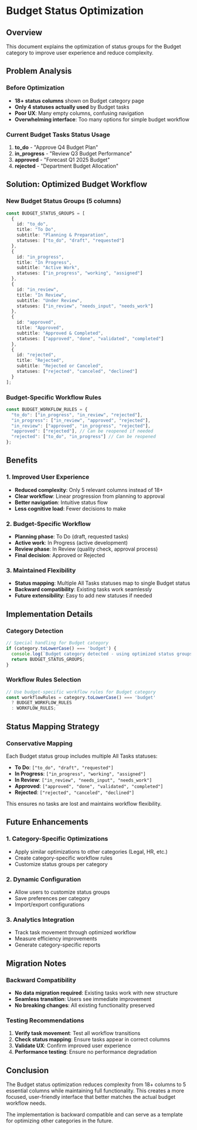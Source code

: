 # Budget Status Optimization

## Overview

This document explains the optimization of status groups for the Budget category to improve user experience and reduce complexity.

## Problem Analysis

### Before Optimization
- **18+ status columns** shown on Budget category page
- **Only 4 statuses actually used** by Budget tasks
- **Poor UX**: Many empty columns, confusing navigation
- **Overwhelming interface**: Too many options for simple budget workflow

### Current Budget Tasks Status Usage
1. **to_do** - "Approve Q4 Budget Plan" 
2. **in_progress** - "Review Q3 Budget Performance"
3. **approved** - "Forecast Q1 2025 Budget"
4. **rejected** - "Department Budget Allocation"

## Solution: Optimized Budget Workflow

### New Budget Status Groups (5 columns)

```typescript
const BUDGET_STATUS_GROUPS = [
  {
    id: "to_do",
    title: "To Do",
    subtitle: "Planning & Preparation",
    statuses: ["to_do", "draft", "requested"]
  },
  {
    id: "in_progress", 
    title: "In Progress",
    subtitle: "Active Work",
    statuses: ["in_progress", "working", "assigned"]
  },
  {
    id: "in_review",
    title: "In Review",
    subtitle: "Under Review",
    statuses: ["in_review", "needs_input", "needs_work"]
  },
  {
    id: "approved",
    title: "Approved",
    subtitle: "Approved & Completed",
    statuses: ["approved", "done", "validated", "completed"]
  },
  {
    id: "rejected",
    title: "Rejected",
    subtitle: "Rejected or Canceled",
    statuses: ["rejected", "canceled", "declined"]
  }
];
```

### Budget-Specific Workflow Rules

```typescript
const BUDGET_WORKFLOW_RULES = {
  "to_do": ["in_progress", "in_review", "rejected"],
  "in_progress": ["in_review", "approved", "rejected"],
  "in_review": ["approved", "in_progress", "rejected"],
  "approved": ["rejected"], // Can be reopened if needed
  "rejected": ["to_do", "in_progress"] // Can be reopened
};
```

## Benefits

### 1. **Improved User Experience**
- **Reduced complexity**: Only 5 relevant columns instead of 18+
- **Clear workflow**: Linear progression from planning to approval
- **Better navigation**: Intuitive status flow
- **Less cognitive load**: Fewer decisions to make

### 2. **Budget-Specific Workflow**
- **Planning phase**: To Do (draft, requested tasks)
- **Active work**: In Progress (active development)
- **Review phase**: In Review (quality check, approval process)
- **Final decision**: Approved or Rejected

### 3. **Maintained Flexibility**
- **Status mapping**: Multiple All Tasks statuses map to single Budget status
- **Backward compatibility**: Existing tasks work seamlessly
- **Future extensibility**: Easy to add new statuses if needed

## Implementation Details

### Category Detection
```typescript
// Special handling for Budget category
if (category.toLowerCase() === 'budget') {
  console.log(`Budget category detected - using optimized status groups`);
  return BUDGET_STATUS_GROUPS;
}
```

### Workflow Rules Selection
```typescript
// Use budget-specific workflow rules for Budget category
const workflowRules = category.toLowerCase() === 'budget' 
  ? BUDGET_WORKFLOW_RULES 
  : WORKFLOW_RULES;
```

## Status Mapping Strategy

### Conservative Mapping
Each Budget status group includes multiple All Tasks statuses:

- **To Do**: `["to_do", "draft", "requested"]`
- **In Progress**: `["in_progress", "working", "assigned"]`
- **In Review**: `["in_review", "needs_input", "needs_work"]`
- **Approved**: `["approved", "done", "validated", "completed"]`
- **Rejected**: `["rejected", "canceled", "declined"]`

This ensures no tasks are lost and maintains workflow flexibility.

## Future Enhancements

### 1. **Category-Specific Optimizations**
- Apply similar optimizations to other categories (Legal, HR, etc.)
- Create category-specific workflow rules
- Customize status groups per category

### 2. **Dynamic Configuration**
- Allow users to customize status groups
- Save preferences per category
- Import/export configurations

### 3. **Analytics Integration**
- Track task movement through optimized workflow
- Measure efficiency improvements
- Generate category-specific reports

## Migration Notes

### Backward Compatibility
- **No data migration required**: Existing tasks work with new structure
- **Seamless transition**: Users see immediate improvement
- **No breaking changes**: All existing functionality preserved

### Testing Recommendations
1. **Verify task movement**: Test all workflow transitions
2. **Check status mapping**: Ensure tasks appear in correct columns
3. **Validate UX**: Confirm improved user experience
4. **Performance testing**: Ensure no performance degradation

## Conclusion

The Budget status optimization reduces complexity from 18+ columns to 5 essential columns while maintaining full functionality. This creates a more focused, user-friendly interface that better matches the actual budget workflow needs.

The implementation is backward compatible and can serve as a template for optimizing other categories in the future. 